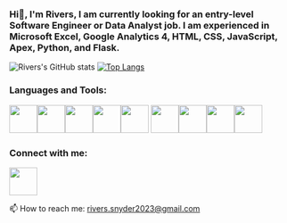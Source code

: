 ### Hi👋, I'm Rivers, I am currently looking for an entry-level Software Engineer or Data Analyst job. I am experienced in Microsoft Excel, Google Analytics 4, HTML, CSS, JavaScript, Apex, Python, and Flask.
![Rivers's GitHub stats](https://github-readme-stats.vercel.app/api?username=Rivers450&show_icons=true&theme=cobalt)
[![Top Langs](https://github-readme-stats.vercel.app/api/top-langs/?username=Rivers450&theme=cobalt&langs_count=4)](https://github.com/anuraghazra/github-readme-stats)


### Languages and Tools:
<img height=50 src="https://cdn.jsdelivr.net/gh/devicons/devicon/icons/python/python-original.svg"/><img height=50 src="https://cdn.jsdelivr.net/gh/devicons/devicon/icons/css3/css3-original.svg" /><img height=50 src="https://cdn.jsdelivr.net/gh/devicons/devicon/icons/bootstrap/bootstrap-original-wordmark.svg" /><img height=50 src="https://cdn.jsdelivr.net/gh/devicons/devicon/icons/javascript/javascript-original.svg" /><img height=50 src="https://cdn.jsdelivr.net/gh/devicons/devicon/icons/mongodb/mongodb-plain-wordmark.svg" />
<img height=50 src="https://cdn.jsdelivr.net/gh/devicons/devicon/icons/vscode/vscode-original-wordmark.svg" /><img height=50 src="https://cdn.jsdelivr.net/gh/devicons/devicon/icons/nodejs/nodejs-original.svg" /><img height=50 src="https://cdn.jsdelivr.net/gh/devicons/devicon/icons/angularjs/angularjs-plain-wordmark.svg" /><img height=50 src="https://cdn.jsdelivr.net/gh/devicons/devicon/icons/html5/html5-original.svg" />



### Connect with me:
<a href="https://www.linkedin.com/in/rivers-snyder/">
    <img height="50" src="https://cdn2.iconfinder.com/data/icons/social-icon-3/512/social_style_3_in-306.png"/>
</a>

📫 How to reach me: <a href="rivers.snyder2023@gmail.com">rivers.snyder2023@gmail.com</a>

